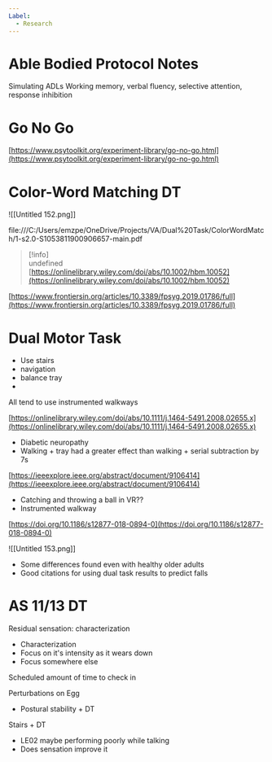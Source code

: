 ```yaml
---
Label:
  - Research
---
```

# Able Bodied Protocol Notes
Simulating ADLs
Working memory, verbal fluency, selective attention, response inhibition 

# Go No Go

[https://www.psytoolkit.org/experiment-library/go-no-go.html](https://www.psytoolkit.org/experiment-library/go-no-go.html)

# Color-Word Matching DT

![[Untitled 152.png]]

file:///C:/Users/emzpe/OneDrive/Projects/VA/Dual%20Task/ColorWordMatch/1-s2.0-S1053811900906657-main.pdf

> [!info]  
> undefined  
> [https://onlinelibrary.wiley.com/doi/abs/10.1002/hbm.10052](https://onlinelibrary.wiley.com/doi/abs/10.1002/hbm.10052)  

  

[https://www.frontiersin.org/articles/10.3389/fpsyg.2019.01786/full](https://www.frontiersin.org/articles/10.3389/fpsyg.2019.01786/full)

# Dual Motor Task

- Use stairs
- navigation
- balance tray
- 
All tend to use instrumented walkways

  

  

[https://onlinelibrary.wiley.com/doi/abs/10.1111/j.1464-5491.2008.02655.x](https://onlinelibrary.wiley.com/doi/abs/10.1111/j.1464-5491.2008.02655.x)

- Diabetic neuropathy
- Walking + tray had a greater effect than walking + serial subtraction by 7s

  

[https://ieeexplore.ieee.org/abstract/document/9106414](https://ieeexplore.ieee.org/abstract/document/9106414)

- Catching and throwing a ball in VR??
- Instrumented walkway

  

[https://doi.org/10.1186/s12877-018-0894-0](https://doi.org/10.1186/s12877-018-0894-0)

![[Untitled 153.png]]

- Some differences found even with healthy older adults
- Good citations for using dual task results to predict falls


# AS 11/13 DT

Residual sensation: characterization
- Characterization 
- Focus on it's intensity as it wears down
- Focus somewhere else 

Scheduled amount of time to check in 

Perturbations on Egg
- Postural stability + DT 

Stairs + DT
- LE02 maybe performing poorly while talking 
- Does sensation improve it 

